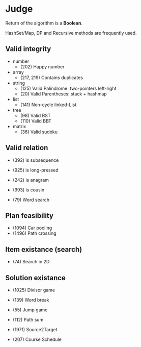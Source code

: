 # Judge
Return of the algorithm is a **Boolean**.

HashSet/Map, DP and Recursive methods are frequently used.

## Valid integrity

- number
    - (202) Happy number
- array
   - (217, 219) Contains duplicates
- string
    - (125) Valid Palindrome: two-pointers left-right
    - (20) Valid Parentheses: stack + hashmap
- list
    - (141) Non-cycle linked-List
- tree
    - (98) Valid BST
    - (110) Valid BBT
- matrix
    - (36) Valid sudoku

## Valid relation

- (392) is subsequence
- (925) is long-pressed
  
- (242) is anagram
- (993) is cousin
- (79) Word search

## Plan feasibility
- (1094) Car pooling
- (1496) Path crossing

## Item existance (search)
- (74) Search in 2D

## Solution existance
- (1025) Divisor game
- (139) Word break
- (55) Jump game

- (112) Path sum
- (1971) Source2Target
- (207) Course Schedule
